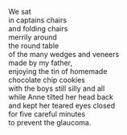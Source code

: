 We sat  
in captains chairs  
and folding chairs  
merrily around  
the round table  
of the many wedges and veneers  
made by my father,  
enjoying the tin of homemade  
chocolate chip cookies  
with the boys still silly and all  
while Anne tilted her head back  
and kept her teared eyes closed  
for five careful minutes  
to prevent the glaucoma.  
